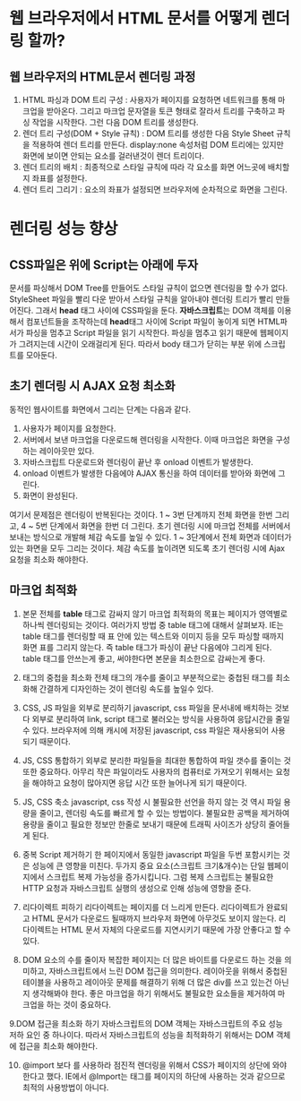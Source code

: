 # 웹 브라우저에서 HTML 문서를 어떻게 렌더링 할까?

## 웹 브라우저의 HTML문서 렌더링 과정
1. HTML 파싱과 DOM 트리 구성 : 사용자가 페이지를 요청하면 네트워크를 통해 마크업을 받아온다. 그리고 마크업 문자열을 토큰 형태로 잘라서 트리를 구축하고 파싱 작업을 시작한다. 그런 다음 DOM 트리를 생성한다.
2. 렌더 트리 구성(DOM + Style 규칙) : DOM 트리를 생성한 다음 Style Sheet 규칙을 적용하여 렌더 트리를 만든다. display:none 속성처럼 DOM 트리에는 있지만 화면에 보이면 안되는 요소를 걸러낸것이 렌더 트리이다.
3. 렌더 트리의 배치 : 최종적으로 스타일 규칙에 따라 각 요소를 화면 어느곳에 배치할지 좌표를 설정한다.
4. 렌더 트리 그리기 : 요소의 좌표가 설정되면 브라우저에 순차적으로 화면을 그린다. 


# 렌더링 성능 향상

## CSS파일은 위에 Script는 아래에 두자
문서를 파싱해서 DOM Tree를 만들어도 스타일 규칙이 없으면 렌더링을 할 수가 없다. StyleSheet 파일을 빨리 다운 받아서 스타일 규칙을 알아내야 렌더링 트리가 빨리 만들어진다.
그래서 **head** 태그 사이에 CSS파일을 둔다. **자바스크립트**는 DOM 객체를 이용해서 컴포넌트들을 조작하는데 **head**태그 사이에 Script 파일이 놓이게 되면 
HTML파서가 파싱을 멈추고 Script 파일을 읽기 시작한다. 파싱을 멈추고 읽기 때문에 웹페이지가 그려지는데 시간이 오래걸리게 된다. 따라서 body 태그가 닫히는 부분 위에 스크립트를 모아둔다.


## 초기 렌더링 시 AJAX 요청 최소화

동적인 웹사이트를 화면에서 그리는 단계는 다음과 같다.

1. 사용자가 페이지를 요청한다.
2. 서버에서 보낸 마크업을 다운로드해 렌더링을 시작한다. 이때 마크업은 화면을 구성하는 레이아웃만 있다.
3. 자바스크립트 다운로드와 렌더링이 끝난 후 onload 이벤트가 발생한다.
4. onload 이벤트가 발생한 다음에야 AJAX 통신을 하여 데이터를 받아와 화면에 그린다.
5. 화면이 완성된다.

여기서 문제점은 렌더링이 반복된다는 것이다. 1 ~ 3번 단계까지 전체 화면을 한번 그리고, 4 ~ 5번 단계에서 화면을 한번 더 그린다.
초기 렌더링 시에 마크업 전체를 서버에서 보내는 방식으로 개발해 체감 속도를 높일 수 있다. 1 ~ 3단계에서 전체 화면과 데이터가 있는 화면을 모두 그리는 것이다.
체감 속도를 높이려면 되도록 초기 렌더링 시에 Ajax 요청을 최소화 해야한다.


## 마크업 최적화
1. 본문 전체를 **table** 태그로 감싸지 않기
마크업 최적화의 목표는 페이지가 영역별로 하나씩 렌더링되는 것이다. 여러가지 방법 중 table 태그에 대해서 살펴보자.
IE는 table 태그를 렌더링할 때 표 안에 있는 텍스트와 이미지 등을 모두 파싱할 때까지 화면 표를 그리지 않는다.
즉 table 태그가 파싱이 끝난 다음에야 그리게 된다. table 태그를 안쓰는게 좋고, 써야한다면 본문을 최소한으로 감싸는게 좋다.
 
2. 태그의 중첩을 최소화
전체 태그의 개수를 줄이고 부분적으로는 중첩된 태그를 최소화해 간결하게 디자인하는 것이 렌더링 속도를 높일수 있다.

3. CSS, JS 파일을 외부로 분리하기
javascript, css 파일을 문서내에 배치하는 것보다 외부로 분리하여 link, script 태그로 불러오는 방식을 사용하여 응답시간을 줄일 수 있다.
브라우저에 의해 캐시에 저장된 javascript, css 파일은 재사용되어 사용되기 때문이다.

4. JS, CSS 통합하기
외부로 분리한 파일들을 최대한 통합하여 파일 갯수를 줄이는 것 또한 중요하다. 아무리 작은 파일이라도 사용자의 컴퓨터로 가져오기 위해서는 요청을 해야하고
요청이 많아지면 응답 시간 또한 늘어나게 되기 때문이다.

5. JS, CSS 축소
javascript, css 작성 시 불필요한 선언을 하지 않는 것 역시 파일 용량을 줄이고, 렌더링 속도를 빠르게 할 수 있는 방법이다.
불필요한 공백을 제거하여 용량을 줄이고 필요한 정보만 한줄로 보내기 때문에 트래픽 사이즈가 상당히 줄어들게 된다.

6. 중복 Script 제거하기
한 페이지에서 동일한 javascript 파일을 두번 포함시키는 것은 성능에 큰 영향을 미친다. 두가지 중요 요소(스크립트 크기&개수)는 단일 웹페이지에서 스크립트 복제 가능성을
증가시킵니다. 그럼 복제 스크립트는 불필요한 HTTP 요청과 자바스크립트 실행의 생성으로 인해 성능에 영향을 준다.

7. 리다이렉트 피하기
리다이렉트는 페이지를 더 느리게 만든다. 리다이렉트가 완료되고 HTML 문서가 다운로드 될때까지 브라우저 화면에 아무것도 보이지 않는다.
리다이렉트는 HTML 문서 자체의 다운로드를 지연시키기 때문에 가장 안좋다고 할 수 있다.

8. DOM 요소의 수를 줄이자
복잡한 페이지는 더 많은 바이트를 다운로드 하는 것을 의미하고, 자바스크립트에서 느린 DOM 접근을 의미한다.
레이아웃을 위해서 중첩된 테이블을 사용하고 레이아웃 문제를 해결하기 위해 더 많은 div를 쓰고 있는건 아닌지 생각해봐야 한다.
좋은 마크업을 하기 위해서도 불필요한 요소들을 제거하여 마크업을 하는 것이 중요하다.

9.DOM 접근을 최소화 하기
자바스크립트의 DOM 객체는 자바스크립트의 주요 성능 저하 요인 중 하나이다. 따라서 자바스크립트의 성능을 최적화하기 위해서는 DOM 객체에 접근을 최소화 해야한다.

10. @import 보다 <link>를 사용하라
점진적 렌더링을 위해서 CSS가 페이지의 상단에 와야 한다고 했다. IE에서 @Import는 태그를 페이지의 하단에 사용하는 것과 같으므로 최적의 사용방법이 아니다.
